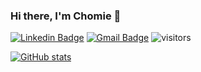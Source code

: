 ### Hi there, I'm Chomie 👋
[![Linkedin Badge](https://img.shields.io/badge/-chomieu-blue?&logo=Linkedin&logoColor=white&link=https://www.linkedin.com/in/chomieu/)](https://www.linkedin.com/in/chomieu/) 
[![Gmail Badge](https://img.shields.io/badge/-khandkegauri@gmail.com-c14438?&logo=Gmail&logoColor=white&link=mailto:khandkegauri@gmail.com)](mailto:khandkegauri@gmail.com)
![visitors](https://komarev.com/ghpvc/?username=chomieu&color=yellow)

[![GitHub stats](https://github-readme-stats.vercel.app/api?username=chomieu&title_color=0366D6&bg_color=fff&icon_color=FFC404&text_color=626A72&show_icons=true&hide_border=true&hide=stars)](https://github.com/anuraghazra/github-readme-stats)
